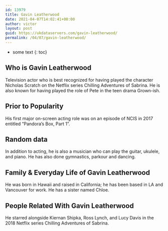 ```yaml
---
id: 13979
title: Gavin Leatherwood
date: 2021-04-07T14:02:41+00:00
author: victor
layout: post
guid: https://ukdataservers.com/gavin-leatherwood/
permalink: /04/07/gavin-leatherwood/
---
```


* some text
{: toc}


## Who is Gavin Leatherwood



Television actor who is best recognized for having played the character Nicholas Scratch on the Netflix series Chilling Adventures of Sabrina. He is also known for having played the role of Pete in the teen drama Grown-ish. 

                
                
                
## Prior to Popularity



His first major on-screen acting role was on an episode of NCIS in 2017 entitled &#8220;Pandora&#8217;s Box, Part 1&#8221;. 

                
                
                
## Random data



In addition to acting, he is also a musician who can play the guitar, ukulele, and piano. He has also done gymnastics, parkour and dancing. 

                
                
                
## Family & Everyday Life of Gavin Leatherwood



He was born in Hawaii and raised in California; he has been based in LA and Vancouver for work. He has a sister named Chloe.

                
                
                
## People Related With Gavin Leatherwood



He starred alongside Kiernan Shipka, Ross Lynch, and Lucy Davis in the 2018 Netflix series Chilling Adventures of Sabrina. 

                
              
            
          
          
          